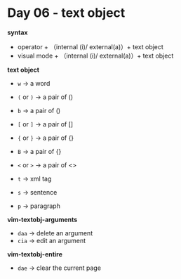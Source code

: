 <!--
 * @Author: Ada J
 * @Date: 2022-06-07 22:40:36
 * @LastEditTime: 2022-06-21 11:21:12
 * @Description: 
-->
# Day 06 - text object

**syntax**
* operator + （internal (i)/ external(a)）+ text object
* visual mode + （internal (i)/ external(a)）+ text object

**text object**
* `w` -> a word
* `(` or `)` -> a pair of ()
* `b` -> a pair of ()

* `[` or `]` -> a pair of []

* `{` or `}` -> a pair of {}
* `B` -> a pair of {} 

* `<` or `>` -> a pair of <>
* `t` -> xml tag
* `s` -> sentence
* `p` -> paragraph

**vim-textobj-arguments**
* `daa` -> delete an argument
* `cia` -> edit an argument

**vim-textobj-entire**
* `dae` -> clear the current page